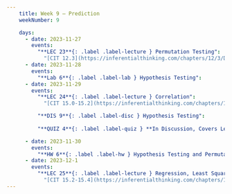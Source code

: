 ```yaml
---
    title: Week 9 – Prediction
    weekNumber: 9

    days:
      - date: 2023-11-27
        events: 
          "**LEC 23**{: .label .label-lecture } Permutation Testing":
            "[CIT 12.3](https://inferentialthinking.com/chapters/12/3/Deflategate.html)"
      - date: 2023-11-28
        events:
          "**Lab 6**{: .label .label-lab } Hypothesis Testing":
      - date: 2023-11-29
        events:
          "**LEC 24**{: .label .label-lecture } Correlation":
            "[CIT 15.0-15.2](https://inferentialthinking.com/chapters/15/Prediction.html)"

          "**DIS 9**{: .label .label-disc } Hypothesis Testing": 
          
          "**QUIZ 4**{: .label .label-quiz } **In Discussion, Covers Lectures 16-22**":

      - date: 2023-11-30
        events:
          "**HW 6**{: .label .label-hw } Hypothesis Testing and Permutation Testing":
      - date: 2023-12-1
        events:
          "**LEC 25**{: .label .label-lecture } Regression, Least Squares":
            "[CIT 15.2-15.4](https://inferentialthinking.com/chapters/15/2/Regression_Line.html)"
---
```


